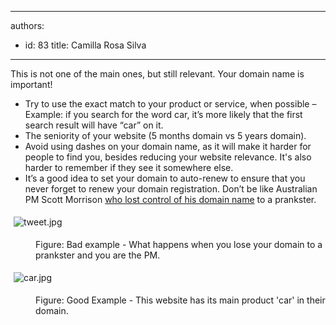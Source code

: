 

---
authors:
  - id: 83
    title: Camilla Rosa Silva
---




<span class='intro'> This is not one of the main ones, but still relevant. Your domain name is important!<br><ul><li>Try to use the exact match to your product or service, when possible – Example&#58; if you search for the word car, it’s more likely that the first search result will have “car” on it.<br></li><li>The seniority of your website (5 months domain vs 5 years domain).<br></li><li>Avoid using dashes on your domain name, as it will make it harder for people to find you, besides reducing your website relevance. It's also harder to remember if they see it somewhere else.<br></li><li>It’s a good idea to set your domain to auto-renew to ensure that you never forget to renew your domain registration. Don’t be like Australian PM Scott Morrison <a href="https&#58;//www.sbs.com.au/news/pm-s-website-taken-over-by-troll-plays-loop-of-scotty-doesn-t-know">who lost control of his domain name</a> to a prankster.<br></li></ul> </span>

<dl class="ssw15-rteElement-ImageArea">​<img src="/SiteAssets/does-your-domain-have-power/tweet.jpg" alt="tweet.jpg" style="margin&#58;5px;" /></dl><dd class="ssw15-rteElement-FigureBad">Figure&#58; Bad example -&#160;What happens when you lose your domain to a prankster and you are the PM.​<br></dd><dl class="ssw15-rteElement-ImageArea">​<img src="/SiteAssets/does-your-domain-have-power/car.jpg" alt="car.jpg" style="margin&#58;5px;" /></dl><dd class="ssw15-rteElement-FigureGood">F​igure&#58; Good Example - This website&#160;has&#160;its main product 'car' in&#160;their domain.<br></dd>


